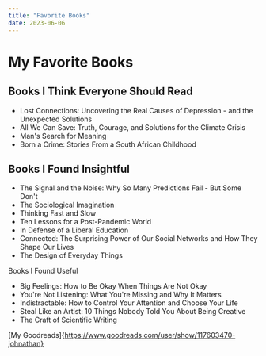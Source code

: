 ```yaml
---
title: "Favorite Books"
date: 2023-06-06
---
```


# My Favorite Books

## Books I Think Everyone Should Read
* Lost Connections: Uncovering the Real Causes of Depression - and the Unexpected Solutions
* All We Can Save: Truth, Courage, and Solutions for the Climate Crisis
* Man's Search for Meaning
* Born a Crime: Stories From a South African Childhood

## Books I Found Insightful
* The Signal and the Noise: Why So Many Predictions Fail - But Some Don't
* The Sociological Imagination
* Thinking Fast and Slow
* Ten Lessons for a Post-Pandemic World
* In Defense of a Liberal Education
* Connected: The Surprising Power of Our Social Networks and How They Shape Our Lives
* The Design of Everyday Things

Books I Found Useful
* Big Feelings: How to Be Okay When Things Are Not Okay
* You're Not Listening: What You're Missing and Why It Matters
* Indistractable: How to Control Your Attention and Choose Your Life
* Steal Like an Artist: 10 Things Nobody Told You About Being Creative
* The Craft of Scientific Writing

[My Goodreads]{https://www.goodreads.com/user/show/117603470-johnathan}
